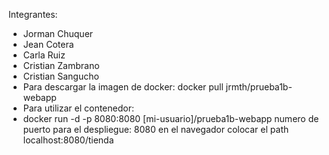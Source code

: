Integrantes:
- Jorman Chuquer
- Jean Cotera
- Carla Ruiz
- Cristian Zambrano
- Cristian Sangucho
- Para descargar la imagen de docker:
docker pull jrmth/prueba1b-webapp
- Para utilizar el contenedor:
- docker run -d -p 8080:8080 [mi-usuario]/prueba1b-webapp
numero de puerto para el despliegue: 8080
en el navegador colocar el path localhost:8080/tienda
